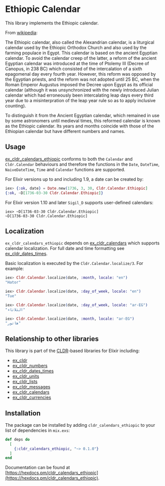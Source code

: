 # Ethiopic Calendar

This library implements the Ethiopic calendar.

From [wikipedia](https://en.wikipedia.org/wiki/Ethiopic_calendar):

The Ethiopic calendar, also called the Alexandrian calendar, is a liturgical calendar used by the Ethiopic Orthodox Church and also used by the farming populace in Egypt. This calendar is based on the ancient Egyptian calendar. To avoid the calendar creep of the latter, a reform of the ancient Egyptian calendar was introduced at the time of Ptolemy III (Decree of Canopus, in 238 BC) which consisted of the intercalation of a sixth epagomenal day every fourth year. However, this reform was opposed by the Egyptian priests, and the reform was not adopted until 25 BC, when the Roman Emperor Augustus imposed the Decree upon Egypt as its official calendar (although it was unsynchronized with the newly introduced Julian calendar which had erroneously been intercalating leap days every third year due to a misinterpration of the leap year rule so as to apply inclusive counting).

To distinguish it from the Ancient Egyptian calendar, which remained in use by some astronomers until medieval times, this reformed calendar is known as the Ethiopic calendar. Its years and months coincide with those of the Ethiopian calendar but have different numbers and names.

## Usage

[ex_cldr_calendars_ethiopic](https://hex.pm/packages/ex_cldr_calenars_ethiopic) conforms to both the `Calendar` and `Cldr.Calendar` behaviours and therefore the functions in the `Date`, `DateTime`, `NaiveDateTime`, `Time` and `Calendar` functions are supported.

For Elixir versions up to and including 1.9, a date can be created by:
```elixir
iex> {:ok, date} = Date.new(1736, 3, 30, Cldr.Calendar.Ethiopic]
{:ok, ~D[1736-03-30 Cldr.Calendar.Ethiopic]}
```
For Elixir version 1.10 and later `Sigil_D` supports user-defined calendars:
```
iex> ~D[1736-03-30 Cldr.Calendar.Ethiopic]
~D[1736-03-30 Cldr.Calendar.Ethiopic]
```

## Localization

`ex_cldr_calendars_ethiopic` depends on [ex_cldr_calendars](https://hex.pm/packages/ex_cldr_calendars) which supports calendar localization. For full date and time formatting see [ex_cldr_dates_times](https://hex.pm/packages/ex_cldr_dates_times).

Basic localization is executed by the `Cldr.Calendar.localize/3`. For example:

```elixir
iex> Cldr.Calendar.localize(date, :month, locale: "en")
"Hator"

iex> Cldr.Calendar.localize(date, :day_of_week, locale: "en")
"Tue"

iex> Cldr.Calendar.localize(date, :day_of_week, locale: "ar-EG")
"الثلاثاء"

iex> Cldr.Calendar.localize(date, :month, locale: "ar-EG")
"هاتور"
```

## Relationship to other libraries

This library is part of the [CLDR](https://cldr.unicode.org)-based libraries for Elixir including:

* [ex_cldr](https://hex.pm/packages/ex_cldr)
* [ex_cldr_numbers](https://hex.pm/packages/ex_cldr_numbers)
* [ex_cldr_dates_times](https://hex.pm/packages/ex_cldr_dates_times)
* [ex_cldr_units](https://hex.pm/packages/ex_cldr_units)
* [ex_cldr_lists](https://hex.pm/packages/ex_cldr_lists)
* [ex_cldr_messages](https://hex.pm/packages/ex_cldr_messages)
* [ex_cldr_calendars](https://hex.pm/packages/ex_cldr_calendars)
* [ex_cldr_currencies](https://hex.pm/packages/ex_cldr_currencies)

## Installation

The package can be installed by adding `cldr_calendars_ethiopic` to your list of dependencies in `mix.exs`:

```elixir
def deps do
  [
    {:cldr_calendars_ethiopic, "~> 0.1.0"}
  ]
end
```
Documentation can be found at [https://hexdocs.pm/cldr_calendars_ethiopic](https://hexdocs.pm/cldr_calendars_ethiopic).

